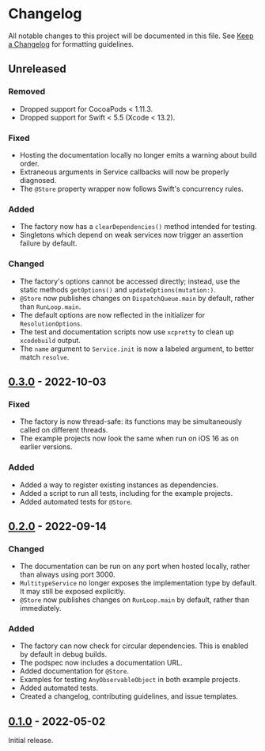 # Changelog

All notable changes to this project will be documented in this file. See [Keep a Changelog] for
formatting guidelines.

## Unreleased

### Removed

- Dropped support for CocoaPods &lt; 1.11.3.
- Dropped support for Swift &lt; 5.5 (Xcode &lt; 13.2).

### Fixed

- Hosting the documentation locally no longer emits a warning about build order.
- Extraneous arguments in Service callbacks will now be properly diagnosed.
- The `@Store` property wrapper now follows Swift's concurrency rules.

### Added

- The factory now has a `clearDependencies()` method intended for testing.
- Singletons which depend on weak services now trigger an assertion failure by default.

### Changed

- The factory's options cannot be accessed directly; instead, use the static methods `getOptions()`
  and `updateOptions(mutation:)`.
- `@Store` now publishes changes on `DispatchQueue.main` by default, rather than `RunLoop.main`.
- The default options are now reflected in the initializer for `ResolutionOptions`.
- The test and documentation scripts now use `xcpretty` to clean up `xcodebuild` output.
- The `name` argument to `Service.init` is now a labeled argument, to better match `resolve`.

## [0.3.0] - 2022-10-03

### Fixed

- The factory is now thread-safe: its functions may be simultaneously called on different threads.
- The example projects now look the same when run on iOS 16 as on earlier versions.

### Added

- Added a way to register existing instances as dependencies.
- Added a script to run all tests, including for the example projects.
- Added automated tests for `@Store`.

## [0.2.0] - 2022-09-14

### Changed

- The documentation can be run on any port when hosted locally, rather than always using port 3000.
- `MultitypeService` no longer exposes the implementation type by default. It may still be exposed
  explicitly.
- `@Store` now publishes changes on `RunLoop.main` by default, rather than immediately.

### Added

- The factory can now check for circular dependencies. This is enabled by default in debug builds.
- The podspec now includes a documentation URL.
- Added documentation for `@Store`.
- Examples for testing `AnyObservableObject` in both example projects.
- Added automated tests.
- Created a changelog, contributing guidelines, and issue templates.

## [0.1.0] - 2022-05-02

Initial release.

[Keep a Changelog]: https://keepachangelog.com/en
[0.1.0]: https://github.com/Tiny-Home-Consulting/Dependiject/tree/0.1.0
[0.2.0]: https://github.com/Tiny-Home-Consulting/Dependiject/tree/0.2.0
[0.3.0]: https://github.com/Tiny-Home-Consulting/Dependiject/tree/0.3.0
